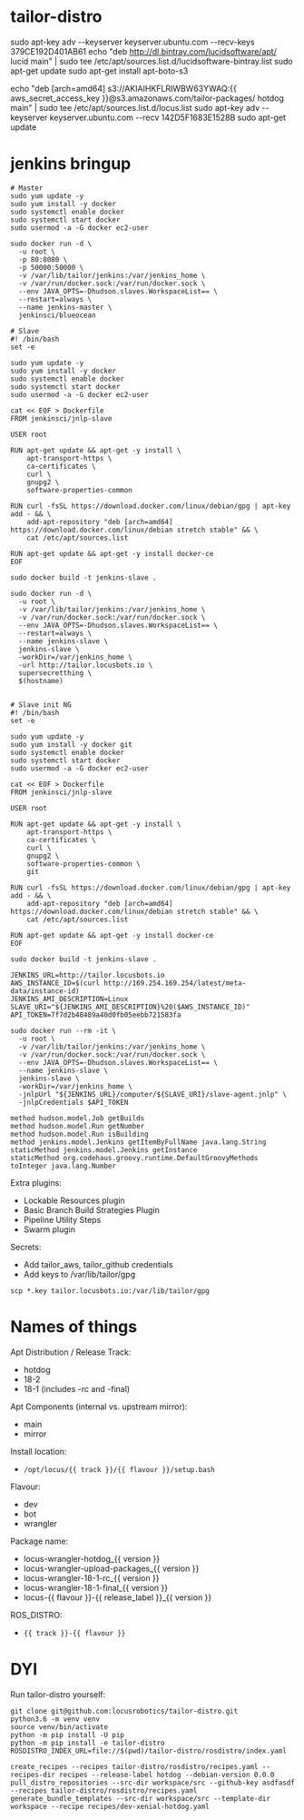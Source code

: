 # tailor-distro

sudo apt-key adv --keyserver keyserver.ubuntu.com --recv-keys 379CE192D401AB61
echo "deb http://dl.bintray.com/lucidsoftware/apt/ lucid main" | sudo tee /etc/apt/sources.list.d/lucidsoftware-bintray.list
sudo apt-get update
sudo apt-get install apt-boto-s3

echo "deb [arch=amd64] s3://AKIAIHKFLRIWBW63YWAQ:{{ aws_secret_access_key }}@s3.amazonaws.com/tailor-packages/ hotdog main" | sudo tee /etc/apt/sources.list.d/locus.list
sudo apt-key adv --keyserver keyserver.ubuntu.com --recv 142D5F1683E1528B
sudo apt-get update

# jenkins bringup

```
# Master
sudo yum update -y
sudo yum install -y docker
sudo systemctl enable docker
sudo systemctl start docker
sudo usermod -a -G docker ec2-user

sudo docker run -d \
  -u root \
  -p 80:8080 \
  -p 50000:50000 \
  -v /var/lib/tailor/jenkins:/var/jenkins_home \
  -v /var/run/docker.sock:/var/run/docker.sock \
  --env JAVA_OPTS=-Dhudson.slaves.WorkspaceList== \
  --restart=always \
  --name jenkins-master \
  jenkinsci/blueocean

# Slave
#! /bin/bash
set -e

sudo yum update -y
sudo yum install -y docker
sudo systemctl enable docker
sudo systemctl start docker
sudo usermod -a -G docker ec2-user

cat << EOF > Dockerfile
FROM jenkinsci/jnlp-slave

USER root

RUN apt-get update && apt-get -y install \
    apt-transport-https \
    ca-certificates \
    curl \
    gnupg2 \
    software-properties-common

RUN curl -fsSL https://download.docker.com/linux/debian/gpg | apt-key add - && \
    add-apt-repository "deb [arch=amd64] https://download.docker.com/linux/debian stretch stable" && \
    cat /etc/apt/sources.list

RUN apt-get update && apt-get -y install docker-ce
EOF

sudo docker build -t jenkins-slave .

sudo docker run -d \
  -u root \
  -v /var/lib/tailor/jenkins:/var/jenkins_home \
  -v /var/run/docker.sock:/var/run/docker.sock \
  --env JAVA_OPTS=-Dhudson.slaves.WorkspaceList== \
  --restart=always \
  --name jenkins-slave \
  jenkins-slave \
  -workDir=/var/jenkins_home \
  -url http://tailor.locusbots.io \
  supersecretthing \
  $(hostname)


# Slave init NG
#! /bin/bash
set -e

sudo yum update -y
sudo yum install -y docker git
sudo systemctl enable docker
sudo systemctl start docker
sudo usermod -a -G docker ec2-user

cat << EOF > Dockerfile
FROM jenkinsci/jnlp-slave

USER root

RUN apt-get update && apt-get -y install \
    apt-transport-https \
    ca-certificates \
    curl \
    gnupg2 \
    software-properties-common \
    git

RUN curl -fsSL https://download.docker.com/linux/debian/gpg | apt-key add - && \
    add-apt-repository "deb [arch=amd64] https://download.docker.com/linux/debian stretch stable" && \
    cat /etc/apt/sources.list

RUN apt-get update && apt-get -y install docker-ce
EOF

sudo docker build -t jenkins-slave .

JENKINS_URL=http://tailor.locusbots.io
AWS_INSTANCE_ID=$(curl http://169.254.169.254/latest/meta-data/instance-id)
JENKINS_AMI_DESCRIPTION=Linux
SLAVE_URI="${JENKINS_AMI_DESCRIPTION}%20($AWS_INSTANCE_ID)"
API_TOKEN=7f7d2b48489a40d0fb05eebb721583fa

sudo docker run --rm -it \
  -u root \
  -v /var/lib/tailor/jenkins:/var/jenkins_home \
  -v /var/run/docker.sock:/var/run/docker.sock \
  --env JAVA_OPTS=-Dhudson.slaves.WorkspaceList== \
  --name jenkins-slave \
  jenkins-slave \
  -workDir=/var/jenkins_home \
  -jnlpUrl "${JENKINS_URL}/computer/${SLAVE_URI}/slave-agent.jnlp" \
  -jnlpCredentials $API_TOKEN
```

```
method hudson.model.Job getBuilds
method hudson.model.Run getNumber
method hudson.model.Run isBuilding
method jenkins.model.Jenkins getItemByFullName java.lang.String
staticMethod jenkins.model.Jenkins getInstance
staticMethod org.codehaus.groovy.runtime.DefaultGroovyMethods toInteger java.lang.Number
```

Extra plugins:
- Lockable Resources plugin
- Basic Branch Build Strategies Plugin
- Pipeline Utility Steps
- Swarm plugin

Secrets:
- Add tailor_aws, tailor_github credentials
- Add keys to /var/lib/tailor/gpg
```
scp *.key tailor.locusbots.io:/var/lib/tailor/gpg
```

# Names of things

Apt Distribution / Release Track:

- hotdog
- 18-2
- 18-1 (includes -rc and -final)

Apt Components (internal vs. upstream mirror):

- main
- mirror

Install location:

- `/opt/locus/{{ track }}/{{ flavour }}/setup.bash`

Flavour:

- dev
- bot
- wrangler

Package name:

- locus-wrangler-hotdog_{{ version }}
- locus-wrangler-upload-packages_{{ version }}
- locus-wrangler-18-1-rc_{{ version }}
- locus-wrangler-18-1-final_{{ version }}
- locus-{{ flavour }}-{{ release_label }}_{{ version }}

ROS_DISTRO:

- `{{ track }}-{{ flavour }}`

# DYI

Run tailor-distro yourself:

```
git clone git@github.com:locusrobotics/tailor-distro.git
python3.6 -m venv venv
source venv/bin/activate
python -m pip install -U pip
python -m pip install -e tailor-distro
ROSDISTRO_INDEX_URL=file://$(pwd)/tailor-distro/rosdistro/index.yaml

create_recipes --recipes tailor-distro/rosdistro/recipes.yaml --recipes-dir recipes --release-label hotdog --debian-version 0.0.0
pull_distro_repositories --src-dir workspace/src --github-key asdfasdf --recipes tailor-distro/rosdistro/recipes.yaml
generate_bundle_templates --src-dir workspace/src --template-dir workspace --recipe recipes/dev-xenial-hotdog.yaml


```
